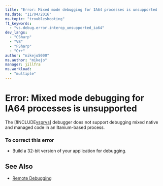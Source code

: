```yaml
---
title: "Error: Mixed mode debugging for IA64 processes is unsupported | Microsoft Docs"
ms.date: "11/04/2016"
ms.topic: "troubleshooting"
f1_keywords:
  - "vs.debug.error.interop_unsupported_ia64"
dev_langs:
  - "CSharp"
  - "VB"
  - "FSharp"
  - "C++"
author: "mikejo5000"
ms.author: "mikejo"
manager: jillfra
ms.workload:
  - "multiple"
---
```

# Error: Mixed mode debugging for IA64 processes is unsupported
The [!INCLUDE[vsprvs](../code-quality/includes/vsprvs_md.md)] debugger does not support debugging mixed native and managed code in an Itanium-based process.

### To correct this error

-   Build a 32-bit version of your application for debugging.

## See Also
- [Remote Debugging](../debugger/remote-debugging.md)